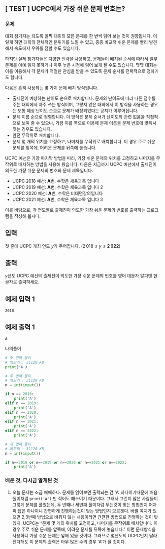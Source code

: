 ## [ TEST ] UCPC에서 가장 쉬운 문제 번호는?

### 문제

대회 참가자는 되도록 일찍 대회의 모든 문제를 한 번씩 읽어 보는 것이 권장됩니다. 이렇게 하면 대회의 전체적인 분위기를 느낄 수 있고, 종종 비교적 쉬운 문제를 빨리 발견해서 속도에서 우위를 점할 수도 있습니다.

하지만 실제 참가자들은 다양한 전략을 사용하고, 문제들이 배치된 순서에 따라서 일부 문제를 아예 읽지 못하거나 아주 늦은 시점에 읽어 보게 될 수도 있습니다. 몇몇 대회는 이를 이용해서 각 문제가 적절한 관심을 받을 수 있도록 문제 순서를 전략적으로 정하기도 합니다.

다음은 흔히 사용되는 몇 가지 문제 배치 방식입니다.

- 출제진이 예상하는 난이도 순으로 배치합니다. 문제의 난이도에 따라 다른 점수를 주는 대회에서 자주 쓰는 방식이며, 그렇지 않은 대회에서 이 방식을 사용하는 경우는 보통 예상 난이도 순으로 문제가 배정되었다는 공지가 이루어집니다.
- 문제 이름 순으로 정렬합니다. 이 방식은 문제 순서가 난이도와 관련 없음을 직접적으로 보여 줄 수 있으나, 가끔 이를 역으로 이용해 문제 이름을 문제 번호에 맞춰서 짓는 경우도 있습니다.
- 완전 무작위로 배치합니다.
- 문제 몇 개의 위치를 고정하고, 나머지를 무작위로 배치합니다. 이 경우 주로 쉬운 문제를 앞쪽에, 어려운 문제를 뒤쪽에 놓습니다.

UCPC 예선은 가장 마지막 방법을 따라, 가장 쉬운 문제의 위치를 고정하고 나머지를 무작위로 배치하는 방법을 사용해 왔습니다. 다음은 지금까지 UCPC 예선에서 출제진이 의도한 가장 쉬운 문제의 번호와 문제 제목입니다.

- UCPC 2018 예선: **A**번, 수학은 체육과목 입니다
- UCPC 2019 예선: **A**번, 수학은 체육과목 입니다 2
- UCPC 2020 예선: **A**번, 수학은 비대면강의입니다
- UCPC 2021 예선: **A**번, 수학은 체육과목 입니다 3

이를 바탕으로, 각 연도별로 출제진이 의도한 가장 쉬운 문제의 번호를 출력하는 프로그램을 작성해 봅시다.

## 입력

첫 줄에 UCPC 개최 연도 $y$가 주어집니다. $(2\,018 \le y \le \textbf{2}\,\textbf{022})$

## 출력

$y$년도 UCPC 예선의 출제진이 의도한 가장 쉬운 문제의 번호를 영어 대문자 알파벳 한 글자로 출력하세요.

## 예제 입력 1

```
2018

```

## 예제 출력 1

```
A

```

나의풀이

```python
# 첫 번째 풀이
# 메모리 : 31120 KB
print('A')
```

```python
# 두 번째 풀이
# 메모리 : 31120 KB
n = int(input())

if n == 2018:
    print('A')
elif n == 2019:
    print('A')
elif n == 2020:
    print('A')
elif n == 2021:
    print('A')
elif n == 2022:
    print('A')
```

```python
# 세 번째 풀이
# 메모리 : 31120 KB
n = int(input())

if n==2018 or n==2019 or n==2020 or n==2021 or n==2022:
    print('A')
```

### 배운 것, 다시금 알게된 것

1. 오늘 문제는 조금 애매하다. 문제를 읽어보면 출력되는 건 ‘A’ 하나이기때문에 처음 풀이처럼 `print('A')` 만 적어도 패스이기 때문이다. 그래서 그런지 많은 사람들이 그렇게 문제를 풀었는데, 두 번째나 세번째 풀이처럼 푸는것이 맞는 방법인지 어차피 답은 하나이니 간편하게 진행하는것이 맞는 방법인지 모르겟다.
바뀔 여지가 있으면 2,3번째 방법으로 바뀌지 않는 내용이라면 간편한 방법으로 진행하는 것이 맞겠지.
UCPC는 “문제 몇 개의 위치를 고정하고, 나머지를 무작위로 배치합니다. 이 경우 주로 쉬운 문제를 앞쪽에, 어려운 문제를 뒤쪽에 놓습니다.” 이런 문제방식을 사용하니 가장 쉬운 문제는 앞에 있을 것이다. 그러므로 몇년도의 UCPC인지 달라진다해도 이 문제의 출력은 아무 많은 수의 경우 ‘A’가 될 것이다.